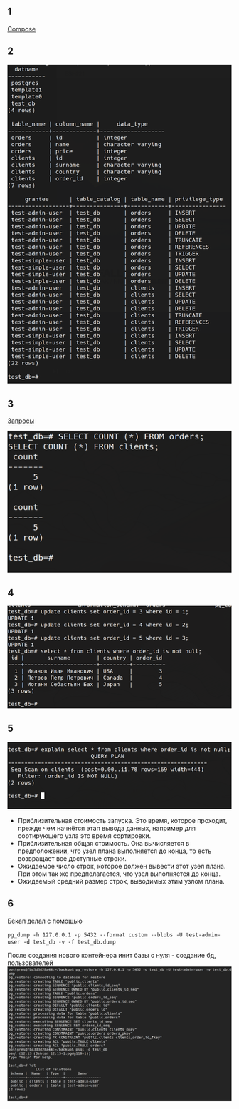 ## 1
[Compose](./src/docker-compose.yaml)

## 2
![](./assets/2.png)

## 3
[Запросы](./src/insert.sql)

![](./assets/3.png)

## 4
![](./assets/4.png)

## 5
![](./assets/5.png)
 - Приблизительная стоимость запуска. Это время, которое проходит, прежде чем начнётся этап вывода данных, например для сортирующего узла это время сортировки.
 - Приблизительная общая стоимость. Она вычисляется в предположении, что узел плана выполняется до конца, то есть возвращает все доступные строки.
 - Ожидаемое число строк, которое должен вывести этот узел плана. При этом так же предполагается, что узел выполняется до конца.
 - Ожидаемый средний размер строк, выводимых этим узлом плана.
 
## 6
Бекап делал с помощью
```
pg_dump -h 127.0.0.1 -p 5432 --format custom --blobs -U test-admin-user -d test_db -v -f test_db.dump
```
После создания нового контейнера инит базы с нуля - создание бд, пользователей
![](./assets/6.png)


